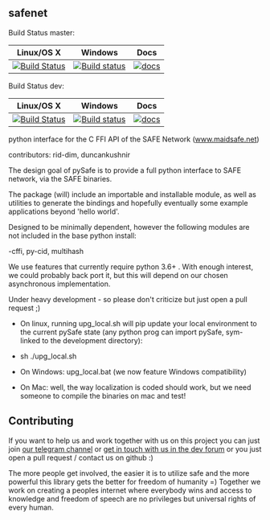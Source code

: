 safenet
----

Build Status master:

|Linux/OS X|Windows|Docs|
|:--------:|:-----:|:----:|
|[![Build Status](https://travis-ci.org/rid-dim/pySafe.svg?branch=master)](https://travis-ci.org/rid-dim/pySafe?branch=master)|[![Build status](https://ci.appveyor.com/api/projects/status/qyx4b75u9mxrla1g/branch/master?svg=true)](https://ci.appveyor.com/project/rid-dim/pysafe/branch/master)|[![docs](https://readthedocs.org/projects/pysafe/badge/?version=master)](http://pysafe.readthedocs.io/en/master)|

Build Status dev:

|Linux/OS X|Windows|Docs|
|:--------:|:-----:|:----:|
|[![Build Status](https://travis-ci.org/rid-dim/pySafe.svg?branch=dev)](https://travis-ci.org/rid-dim/pySafe?branch=dev)|[![Build status](https://ci.appveyor.com/api/projects/status/qyx4b75u9mxrla1g/branch/dev?svg=true)](https://ci.appveyor.com/project/rid-dim/pysafe/branch/dev)|[![docs](https://readthedocs.org/projects/pysafe/badge/?version=dev)](http://pysafe.readthedocs.io/en/dev)|


python interface for the C FFI API of the SAFE Network (www.maidsafe.net)

contributors: rid-dim, duncankushnir

The design goal of pySafe is to provide a full python interface to SAFE network, via the SAFE binaries.

The package (will) include an importable and installable module, as well as utilities to generate the bindings and hopefully eventually some example applications beyond 'hello world'.

Designed to be minimally dependent, however the following modules are not included in the base python install:

-cffi, py-cid, multihash  

We use features that currently require python 3.6+ . With enough interest, we could probably back port it, but this will depend on our chosen asynchronous implementation.

Under heavy development - so please don't criticize but just open a pull request ;)




- On linux, running upg_local.sh will pip update your local environment to the current pySafe state (any python prog can import pySafe, sym-linked to the development directory):

- sh ./upg_local.sh

- On Windows: upg_local.bat (we now feature Windows compatibility)

- On Mac: well, the way localization is coded should work, but we need someone to compile the binaries on mac and test!

Contributing
----

If you want to help us and work together with us on this project you can just join [our telegram channel](https://t.me/pySafe) or [get in touch with us in the dev forum](https://forum.safedev.org/) or you just open a pull request / contact us on github :)

The more people get involved, the easier it is to utilize safe and the more powerful this library gets the better for freedom of humanity =) Together we work on creating a peoples internet where everybody wins and access to knowledge and freedom of speech are no privileges but universal rights of every human.
